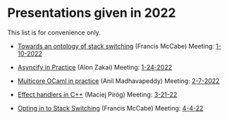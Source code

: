 # Presentations given in 2022

This list is for convenience only. 

* [Towards an ontology of stack switching]() (Francis McCabe)
  Meeting: [1-10-2022](https://github.com/WebAssembly/meetings/blob/e4c422b75348fb553580a9efb3fe1cd0dd30e8b7/stack/2022/sg-1-10.md)

* [Asyncify in Practice](https://kripken.github.io/talks/2022/asyncify.html#/) (Alon Zakai)
  Meeting: [1-24-2022](https://github.com/WebAssembly/meetings/blob/main/stack/2022/sg-1-24.md)

*  [Multicore OCaml in practice](https://github.com/ocaml-multicore/multicore-talks/blob/master/wasm-wg2022-stack-switching/slides.pdf) (Anil Madhavapeddy)
  Meeting: [2-7-2022](https://github.com/WebAssembly/meetings/blob/ff088ff603fd9322b8e987ad051a5c7844a07e56/stack/2022/sg-2-7.md)
  
* [Effect handlers in C++](https://github.com/WebAssembly/meetings/blob/1e594b8db8238b851c6afb3e057aeb6d99224323/stack/2022/presentations/wasm-eff-slides.pdf) (Maciej Piróg)
  Meeting: [3-21-22](https://github.com/WebAssembly/meetings/blob/d11333215704144f5c2b4a09e05ce69934ac9732/stack/2022/3-21-2022.md)

* [Opting in to Stack Switching](https://docs.google.com/presentation/d/1fjnB5zOSCAURZI-mQ44Wpbbsr3yToVICL94oIg4zmSU) (Francis McCabe)
  Meeting: [4-4-22](https://github.com/WebAssembly/meetings/blob/d2d342d2ed369705a4f56fbd7a89ce924c17ea95/stack/2022/4-4-2022.md)
